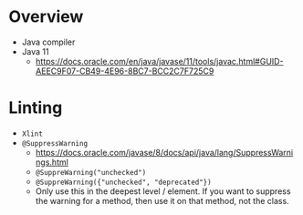 # Overview

- Java compiler
- Java 11
    + https://docs.oracle.com/en/java/javase/11/tools/javac.html#GUID-AEEC9F07-CB49-4E96-8BC7-BCC2C7F725C9

# Linting

- `Xlint`
- `@SuppressWarning`
    + https://docs.oracle.com/javase/8/docs/api/java/lang/SuppressWarnings.html
    + `@SuppreWarning("unchecked")`
    + `@SuppreWarning({"unchecked", "deprecated"})`
    + Only use this in the deepest level / element. If you want to
      suppress the warning for a method, then use it on that method, not
      the class.
